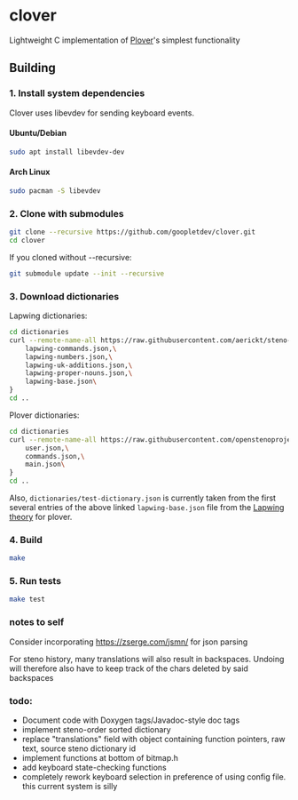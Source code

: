 # clover
Lightweight C implementation of [Plover](https://github.com/openstenoproject/plover)'s simplest functionality 

## Building
### 1. Install system dependencies
Clover uses libevdev for sending keyboard events.
#### Ubuntu/Debian
```bash
sudo apt install libevdev-dev
```
#### Arch Linux
```bash
sudo pacman -S libevdev
```
### 2. Clone with submodules
```bash
git clone --recursive https://github.com/goopletdev/clover.git
cd clover
```
If you cloned without --recursive:
```bash
git submodule update --init --recursive
```
### 3. Download dictionaries
Lapwing dictionaries:
```bash
cd dictionaries
curl --remote-name-all https://raw.githubusercontent.com/aerickt/steno-dictionaries/main/{\
    lapwing-commands.json,\
    lapwing-numbers.json,\
    lapwing-uk-additions.json,\
    lapwing-proper-nouns.json,\
    lapwing-base.json\
}
cd ..
```
Plover dictionaries:
```bash
cd dictionaries
curl --remote-name-all https://raw.githubusercontent.com/openstenoproject/plover/refs/heads/main/plover/assets/{\
    user.json,\
    commands.json,\
    main.json\
}
cd ..
```
Also, `dictionaries/test-dictionary.json` is currently taken from the first several entries of the above linked `lapwing-base.json` file from the [Lapwing theory](https://github.com/aerickt/steno-dictionaries) for plover. 

### 4. Build
```bash
make
```

### 5. Run tests
```bash
make test
```

### notes to self
Consider incorporating https://zserge.com/jsmn/ for json parsing

For steno history, many translations will also result in backspaces. Undoing will therefore also have to keep track of the chars deleted by said backspaces

### todo:
- Document code with Doxygen tags/Javadoc-style doc tags
- implement steno-order sorted dictionary
- replace "translations" field with object containing function pointers, raw text, source steno dictionary id
- implement functions at bottom of bitmap.h
- add keyboard state-checking functions
- completely rework keyboard selection in preference of using config file. this current system is silly

